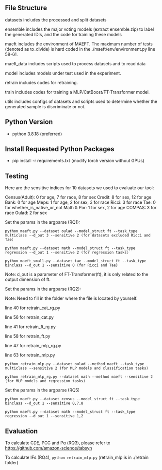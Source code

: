 ## File Structure

datasets includes the processed and split datasets

ensemble includes the major voting models (extract ensemble.zip) to label the generated IDIs, and the code for training these models

maeft includes the environment of MAEFT. The maximum number of tests (denoted as to_divide) is hard coded in the ./maeft/env/environment.py line 58-61.

maeft_data includes scripts used to process datasets and to read data

model includes models under test used in the experiment.

retrain includes codes for retraining. 

train includes codes for training a MLP/CatBoost/FT-Transformer model.

utils includes configs of datasets and scripts used to determine whether the generated sample is discriminate or not. 

## Python Version

- python 3.8.18 (preferred)

## Install Requested Python Packages

- pip install -r requirements.txt (modify torch version without GPUs)

## Testing

Here are the sensitive indices for 10 datasets we used to evaluate our tool:

Census(Adult): 0 for age, 7 for race, 8 for sex
Credit: 8 for sex, 12 for age
Bank: 0 for age
Meps: 1 for age, 2 for sex, 3 for race
Ricci: 3 for race
Tae: 0 for whether_is_native_or_not
Math & Por: 1 for sex, 2 for age
COMPAS: 3 for race
Oulad: 2 for sex



Set the params in the argparse (RQ1):

`python maeft.py --dataset oulad --model_struct ft --task_type multiclass --d_out 3 --sensitive 2 (for datasets excluded Ricci and Tae)`

`python maeft.py --dataset math --model_struct ft --task_type regression --d_out 1 --sensitive 2 (for regression tasks)`

`python maeft_small.py --dataset tae --model_struct ft --task_type binclass --d_out 1 --sensitive 0 (for Ricci and Tae)`

Note: d_out is a parameter of FT-Transformer(ft), it is only related to the output dimension of ft.



Set the params in the argparse (RQ2):

Note: Need to fill in the folder where the file is located by yourself.

line 40 for retrain_cat_rg.py

line 56 for retrain_cat.py

line 41 for retrain_ft_rg.py

line 58 for retrain_ft.py

line 47 for retrain_mlp_rg.py

line 63 for retrain_mlp.py

`python retrain_mlp.py --dataset oulad --method maeft --task_type multiclass --sensitive 2 (for MLP models and classification tasks)`

`python retrain_mlp_rg.py --dataset math --method maeft --sensitive 2 (for MLP models and regression tasks)`



Set the params in the argparse (RQ5)

`python maeft.py --dataset census --model_struct ft --task_type binclass --d_out 1 --sensitive 0,7,8 `

`python maeft.py --dataset math --model_struct ft --task_type regression --d_out 1 --sensitive 1,2 `

## Evaluation

To calculate CDE, PCC and Pα (RQ3), please refer to https://github.com/amazon-science/tabsyn

To calculate IFs (RQ4), `python retrain_mlp.py` (retrain_mlp is in ./retrain folder)